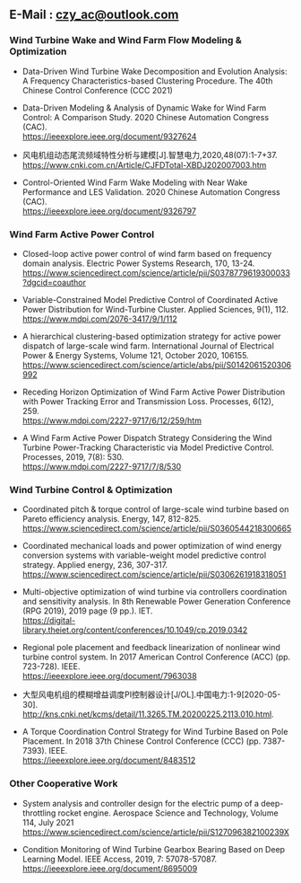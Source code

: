 ## E-Mail : czy_ac@outlook.com

### Wind Turbine Wake and Wind Farm Flow Modeling & Optimization
* Data-Driven Wind Turbine Wake Decomposition and Evolution Analysis: A Frequency Characteristics-based Clustering Procedure. The 40th Chinese Control Conference (CCC 2021)

* Data-Driven Modeling & Analysis of Dynamic Wake for Wind Farm Control: A Comparison Study. 2020 Chinese Automation Congress (CAC).  
https://ieeexplore.ieee.org/document/9327624

* 风电机组动态尾流频域特性分析与建模[J].智慧电力,2020,48(07):1-7+37.  
https://www.cnki.com.cn/Article/CJFDTotal-XBDJ202007003.htm

* Control-Oriented Wind Farm Wake Modeling with Near Wake Performance and LES Validation. 2020 Chinese Automation Congress (CAC).  
https://ieeexplore.ieee.org/document/9326797

### Wind Farm Active Power Control
* Closed-loop active power control of wind farm based on frequency domain analysis. Electric Power Systems Research, 170, 13-24.  
https://www.sciencedirect.com/science/article/pii/S0378779619300033?dgcid=coauthor
  
* Variable-Constrained Model Predictive Control of Coordinated Active Power Distribution for Wind-Turbine Cluster. Applied Sciences, 9(1), 112.  
https://www.mdpi.com/2076-3417/9/1/112

* A hierarchical clustering-based optimization strategy for active power dispatch of large-scale wind farm. International Journal of Electrical Power & Energy Systems, Volume 121, October 2020, 106155.  
https://www.sciencedirect.com/science/article/abs/pii/S0142061520306992
  
* Receding Horizon Optimization of Wind Farm Active Power Distribution with Power Tracking Error and Transmission Loss. Processes, 6(12), 259.  
https://www.mdpi.com/2227-9717/6/12/259/htm

* A Wind Farm Active Power Dispatch Strategy Considering the Wind Turbine Power-Tracking Characteristic via Model Predictive Control. Processes, 2019, 7(8): 530.  
https://www.mdpi.com/2227-9717/7/8/530

### Wind Turbine Control & Optimization
* Coordinated pitch & torque control of large-scale wind turbine based on Pareto efficiency analysis. Energy, 147, 812-825.
https://www.sciencedirect.com/science/article/pii/S0360544218300665
  
* Coordinated mechanical loads and power optimization of wind energy conversion systems with variable-weight model predictive control strategy. Applied energy, 236, 307-317.   
https://www.sciencedirect.com/science/article/pii/S0306261918318051

* Multi-objective optimization of wind turbine via controllers coordination and sensitivity analysis. In 8th Renewable Power Generation Conference (RPG 2019), 2019 page (9 pp.). IET.   
https://digital-library.theiet.org/content/conferences/10.1049/cp.2019.0342
  
* Regional pole placement and feedback linearization of nonlinear wind turbine control system. In 2017 American Control Conference (ACC) (pp. 723-728). IEEE.  
https://ieeexplore.ieee.org/document/7963038

* 大型风电机组的模糊增益调度PI控制器设计[J/OL].中国电力:1-9[2020-05-30].  
http://kns.cnki.net/kcms/detail/11.3265.TM.20200225.2113.010.html.
  
* A Torque Coordination Control Strategy for Wind Turbine Based on Pole Placement. In 2018 37th Chinese Control Conference (CCC) (pp. 7387-7393). IEEE.  
https://ieeexplore.ieee.org/document/8483512

### Other Cooperative Work
* System analysis and controller design for the electric pump of a deep-throttling rocket engine. Aerospace Science and Technology, Volume 114, July 2021  
https://www.sciencedirect.com/science/article/pii/S127096382100239X

* Condition Monitoring of Wind Turbine Gearbox Bearing Based on Deep Learning Model. IEEE Access, 2019, 7: 57078-57087.  
https://ieeexplore.ieee.org/document/8695009
